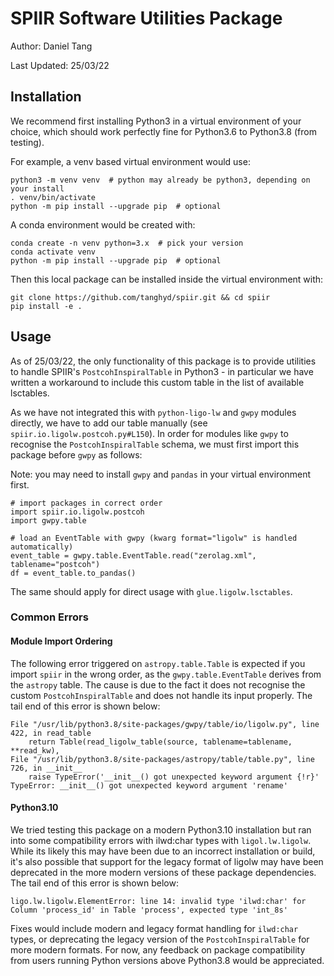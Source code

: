 # SPIIR Software Utilities Package

Author: Daniel Tang

Last Updated: 25/03/22

## Installation

We recommend first installing Python3 in a virtual environment of your choice, which
should work perfectly fine for Python3.6 to Python3.8 (from testing).

For example, a venv based virtual environment would use:

    python3 -m venv venv  # python may already be python3, depending on your install
    . venv/bin/activate
    python -m pip install --upgrade pip  # optional

A conda environment would be created with:

    conda create -n venv python=3.x  # pick your version
    conda activate venv
    python -m pip install --upgrade pip  # optional

Then this local package can be installed inside the virtual environment with:

    git clone https://github.com/tanghyd/spiir.git && cd spiir
    pip install -e .


## Usage

As of 25/03/22, the only functionality of this package is to provide utilities to
handle SPIIR's `PostcohInspiralTable` in Python3 - in particular we have written a workaround
to include this custom table in the list of available lsctables.

As we have not integrated this with `python-ligo-lw` and `gwpy` modules directly,
we have to add our table manually (see `spiir.io.ligolw.postcoh.py#L150`). In order for
modules like `gwpy` to recognise the `PostcohInspiralTable` schema, we must first import
this package before `gwpy` as follows:

Note: you may need to install `gwpy` and `pandas` in your virtual environment first.

    # import packages in correct order
    import spiir.io.ligolw.postcoh
    import gwpy.table

    # load an EventTable with gwpy (kwarg format="ligolw" is handled automatically)
    event_table = gwpy.table.EventTable.read("zerolag.xml", tablename="postcoh")
    df = event_table.to_pandas()

The same should apply for direct usage with `glue.ligolw.lsctables`.

### Common Errors

#### Module Import Ordering

The following error triggered on `astropy.table.Table` is expected if you import `spiir`
in the wrong order, as the `gwpy.table.EventTable` derives from the `astropy` table.
The cause is due to the fact it does not recognise the custom `PostcohInspiralTable` and
does not handle its input properly. The tail end of this error is shown below:

    File "/usr/lib/python3.8/site-packages/gwpy/table/io/ligolw.py", line 422, in read_table
        return Table(read_ligolw_table(source, tablename=tablename, **read_kw),
    File "/usr/lib/python3.8/site-packages/astropy/table/table.py", line 726, in __init__
        raise TypeError('__init__() got unexpected keyword argument {!r}'
    TypeError: __init__() got unexpected keyword argument 'rename'

#### Python3.10

We tried testing this package on a modern Python3.10 installation but ran into some
compatibility errors with ilwd:char types with `ligol.lw.ligolw`. While its likely this
may have been due to an incorrect installation or build, it's also possible that support
for the legacy format of ligolw may have been deprecated in the more modern versions of
these package dependencies. The tail end of this error is shown below:

    ligo.lw.ligolw.ElementError: line 14: invalid type 'ilwd:char' for Column 'process_id' in Table 'process', expected type 'int_8s'

Fixes would include modern and legacy format handling for `ilwd:char` types, or
deprecating the legacy version of the `PostcohInspiralTable` for more modern formats.
For now, any feedback on package compatibility from users running Python versions
above Python3.8 would be appreciated.

```
